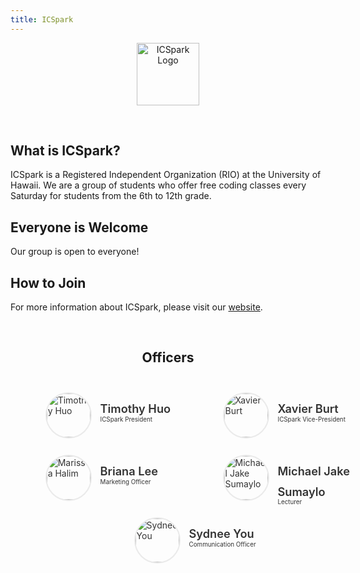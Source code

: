 ```yaml
---
title: ICSpark
---
```


<center>
	<figure class="full">
	  <img height="100px" src="/assets/img/logos/ICSpark_Logo.png" title="ICSpark Logo" alt="ICSpark Logo">
	</figure>
</center>
<br>

## What is ICSpark?

ICSpark is a Registered Independent Organization (RIO) at the University of Hawaii. We are a group of students who offer free coding classes every Saturday for students from the 6th to 12th grade.

## Everyone is Welcome

Our group is open to everyone!

## How to Join

For more information about ICSpark, please visit our [website](https://icspark.github.io/index.html).

<br>

<center>
	<h2>Officers</h2>
</center>

<style>
	#officers-container {
		width: 130%;
		max-width: 900px;
		padding: 0 20px;
		box-sizing: border-box;
		margin: auto;
		text-align: center;
	}	
	#officers-container .officer {
		width: 280px;
		height: 100px;
		display: inline-block;
		color: #333;
		text-align: left;
		transition: transform .1s;
	}
	#officers-container .officer img {
		margin: 25px 10px;
		height: 70px;
		width: 70px;
		border: 2px solid #eaeaea;
		display: inline-block;
		border-radius: 50%;
	}
	#officers-container .officer .info {
		display: inline-block;
		vertical-align: top;
		width: 180px;
	}
	#officers-container .officer .info h2 {
		margin: 0;
		padding: 0;
		margin-top: 35px;
		font-weight: 600;
		display: inline-block;
		font-size: 1.3em;
		line-height: 1.8em;
		/* Font-Family Missing */
	}
	#officers-container .officer .info p {
		display: inline-block;
	 	/* Font-Family Missing */
	 	margin: 0;
	 	margin-top: -5px;
	 	font-size: .7em;
	 	vertical-align: top;
	}
</style>

<div id="officers-container">
	<div class="officer">
		<img src="/assets/img/officers/tim.png" alt="Timothy Huo">
		<div class="info">
			<h2>Timothy Huo</h2>
			<br/>
			<p>ICSpark President</p>
		</div>
	</div>
	<div class="officer">
		<img src="/assets/img/officers/default.png" alt="Xavier Burt">
		<div class="info">
			<h2>Xavier Burt</h2>
			<br>
			<p>ICSpark Vice-President</p>
		</div>
    </div>
		<div class="officer">
  		 <img src="/assets/img/officers/default.png" alt="Marissa Halim">
  		<div class="info">
  			<h2>Briana Lee</h2>
  			<br>
  			<p>Marketing Officer</p>
  		</div>  
  	</div>
		<div class="officer">
  		 <img src="/assets/img/officers/default.png" alt="Michael Jake Sumaylo">
  		<div class="info">
  			<h2>Michael Jake Sumaylo</h2>
  			<br>
  			<p>Lecturer</p>
  		</div>  
  	</div>
		<div class="officer">
  		 <img src="/assets/img/officers/sydnee.png" alt="Sydnee You">
  		<div class="info">
  			<h2>Sydnee You</h2>
  			<br>
  			<p>Communication Officer</p>
  		</div>
   </div>
</div>

